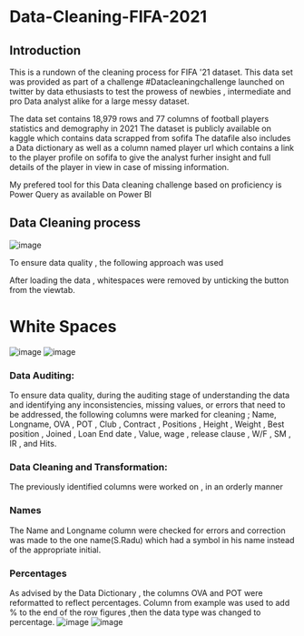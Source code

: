 # Data-Cleaning-FIFA-2021
## Introduction
This is a rundown of the cleaning process for FIFA '21 dataset. This data set was provided as part of a challenge #Datacleaningchallenge launched on twitter by data ethusiasts to test the prowess of newbies , intermediate and pro Data analyst alike for a large messy dataset.

The data set contains 18,979 rows and 77 columns of football players statistics and demography in 2021 The dataset is publicly available on kaggle which contains data scrapped from sofifa The datafile also includes a Data dictionary as well as a column named player url which contains a link to the player profile on sofifa to give the analyst furher insight and full details of the player in view in case of missing information.

My prefered tool for this Data cleaning challenge based on proficiency is Power Query as available on Power BI

## Data Cleaning process
![image](https://user-images.githubusercontent.com/124640415/228377986-ab40fab7-2cc5-4826-a431-ad90f7536d74.png)


To ensure data quality , the following approach was used

After loading the data , whitespaces were removed by unticking the button from the viewtab.

#                                                           White Spaces
  ![image](https://user-images.githubusercontent.com/124640415/228378535-7018372d-6e2d-4676-bff7-e22e1fd09c4c.png) ![image](https://user-images.githubusercontent.com/124640415/228378552-7e1a3b35-7d18-4a3c-8bfa-3e251b22541e.png)
  
### Data Auditing: 
To ensure data quality, during the auditing stage of understanding the data and identifying any inconsistencies, missing values, or errors that need to be addressed, the following columns were marked for cleaning ; Name, Longname, OVA , POT , Club , Contract , Positions , Height , Weight , Best position , Joined , Loan End date , Value, wage , release clause , W/F , SM , IR , and Hits.
### Data Cleaning and Transformation:

The previously identified columns were worked on , in an orderly manner
###                                                                      Names
The Name and Longname column were checked for errors and correction was made to the one name(S.Radu) which had a symbol in his name instead of the appropriate initial.
### Percentages
As advised by the Data Dictionary , the columns OVA and POT were reformatted to reflect percentages. Column from example was used to add % to the end of the row figures ,then the data type was changed to percentage.
![image](https://user-images.githubusercontent.com/124640415/228381751-9e59e573-25d0-496d-ad06-f9958561b816.png) ![image](https://user-images.githubusercontent.com/124640415/228381779-ac5da5a5-cca2-481d-a3ef-aa655be989dc.png)

